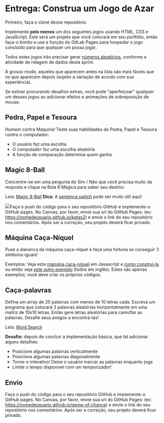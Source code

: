 # Entrega: Construa um Jogo de Azar

Primeiro, faça o clone desse repositório.

Implemente **pelo menos** um dos seguintes jogos usando HTML, CSS e JavaScript. Este será um projeto que você colocará em seu portfólio, então faça-o bonito e use a função do GitLab Pages para hospedar o jogo concluído para que qualquer um possa jogar.

Todos estes jogos irão precisar gerar [números aleatórios](https://developer.mozilla.org/pt-BR/docs/Web/JavaScript/Reference/Global_Objects/Math/random), conforme a atividade de rolagem de dados desta sprint.

A grosso modo, aqueles que aparecem antes na lista são mais fáceis que os que aparecem depois (sujeito a variação de acordo com sua experiência).

Se estiver procurando desafios extras, você pode "aperfeiçoar" qualquer um desses jogos ao adicionar efeitos e animações de sobreposição de mouse.

## Pedra, Papel e Tesoura

Homem contra Máquina! Teste suas habilidades de Pedra, Papel e Tesoura contra o computador:

- O usuário faz uma escolha
- O computador faz uma escolha aleatória
- A função de comparação determina quem ganha

## Magic 8-Ball

Concentre-se em uma pergunta de Sim / Não que você precisa muito da resposta e clique na Bola 8 Mágica para saber seu destino.

Leia: [Magic 8-Ball](https://en.wikipedia.org/wiki/Magic_8-Ball)
**Dica:** A [sentença switch](https://developer.mozilla.org/pt-BR/docs/Web/JavaScript/Reference/Statements/switch) pode ser muito útil aqui!

![](https://upload.wikimedia.org/wikipedia/commons/8/85/Magic_8_Ball_-_Instrument_Of_Evil%3F_%282426454804%29.jpg)Faça o push do código para o seu repositório GitHub e implemente-o GitHub pages. No Canvas, por favor, envie sua url do GitHub Pages: (ex: https://nomedeusuario.github.io/katas2) e envie o link do seu repositório nos comentários. Após ser a correção, seu projeto deverá ficar privado.

## Máquina Caça-Níquel

Puxe a alavanca da máquina caça-níquel e faça uma fortuna se conseguir 3 símbolos iguais!

Exemplos: Veja esta [máquina caça-níquel](http://odhyan.com/slot/) em Javascript e [como construi-la](http://odhyan.com/blog/2011/05/slot-machine-in-javascript/) ou então veja [este outro exemplo](https://torutsume.net/en/slot-machine-by-javascript/) (todos em inglês). Estes são apenas exemplos; você deve criar os próprios códigos.

## Caça-palavras

Defina um array de 20 palavras com menos de 10 letras cada. Escreva um programa que colocará 3 palavras aleatórias horizontalmente em uma matriz de 10x10 letras. Então gere letras aleatórias para camuflar as palavras. Desafie seus amigos a encontrá-las!

Leia: [Word Search](https://pt.wikipedia.org/wiki/Ca%C3%A7a-palavras)

**Desafio:** depois de concluir a implementação básica, que tal adicionar alguns detalhes:

* Posicione algumas palavras verticalmente
* Posicione algumas palavras diagonalmente
* Torne-o interativo! Deixe o usuário marcar as palavras enquanto joga
* Limite o tempo disponível com um temporizador!

## Envio

Faça o push do código para o seu repositório GitHub e implemente-o GitHub pages. No Canvas, por favor, envie sua url do GitHub Pages: (ex: https://nomedeusuario.github.io/game-of-chance) e envie o link do seu repositório nos comentários. Após ser a correção, seu projeto deverá ficar privado.

